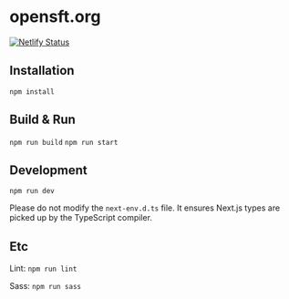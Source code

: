 # opensft.org

[![Netlify Status](https://api.netlify.com/api/v1/badges/69bdacdf-1cd3-4858-94d7-723716dff0b5/deploy-status)](https://app.netlify.com/sites/opensft/deploys)

## Installation

`npm install`

## Build & Run

`npm run build`
`npm run start`

## Development

`npm run dev`

Please do not modify the `next-env.d.ts` file. It ensures Next.js types are picked up by the TypeScript compiler.

## Etc

Lint:
`npm run lint`

Sass:
`npm run sass`

